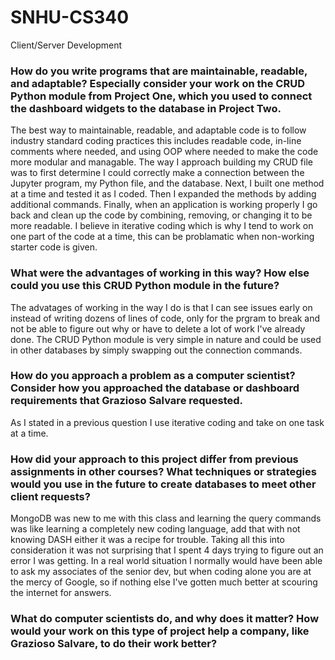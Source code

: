 # SNHU-CS340
Client/Server Development

<h3>How do you write programs that are maintainable, readable, and adaptable? Especially consider your work on the CRUD Python module from Project One, which you used to connect the dashboard widgets to the database in Project Two.</h3>

  The best way to maintainable, readable, and adaptable code is to follow industry standard coding practices this includes readable code, in-line comments where needed, and using OOP where needed to make the code more modular and managable.  The way I approach building my CRUD file was to first determine I could correctly make a connection between the Jupyter program, my Python file, and the database.  Next, I built one method at a time and tested it as I coded. Then I expanded the methods by adding additional commands. Finally, when an application is working properly I go back and clean up the code by combining, removing, or changing it to be more readable.  I believe in iterative coding which is why I tend to work on one part of the code at a time, this can be problamatic when non-working starter code is given.

<h3>What were the advantages of working in this way? How else could you use this CRUD Python module in the future?</h3>
  
  The advatages of working in the way I do is that I can see issues early on instead of writing dozens of lines of code, only for the prgram to break and not be able to figure out why or have to delete a lot of work I've already done.  The CRUD Python module is very simple in nature and could be used in other databases by simply swapping out the connection commands.
  
<h3>How do you approach a problem as a computer scientist? Consider how you approached the database or dashboard requirements that Grazioso Salvare requested.</h3>
 
  As I stated in a previous question I use iterative coding and take on one task at a time.
  
<h3>How did your approach to this project differ from previous assignments in other courses? What techniques or strategies would you use in the future to create databases to meet other client requests?</h3>
  MongoDB was new to me with this class and learning the query commands was like learning a completely new coding language, add that with not knowing DASH either it was a recipe for trouble.  Taking all this into consideration it was not surprising that I spent 4 days trying to figure out an error I was getting.  In a real world situation I normally would have been able to ask my associates of the senior dev, but when coding alone you are at the mercy of Google, so if nothing else I've gotten much better at scouring the internet for answers.  

<h3>What do computer scientists do, and why does it matter? How would your work on this type of project help a company, like Grazioso Salvare, to do their work better?</h3>
